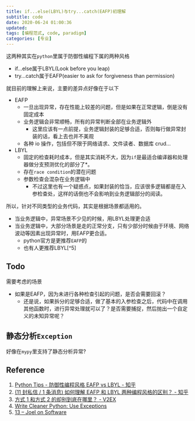 ```yaml
---
title: if...else(LBYL)与try...catch(EAFP)初理解
subtitle: code
date: 2020-06-24 01:00:36
updated:
tags: [编程范式, code, paradigm]
categories: [专业]
---
```


这两种其实在`python`里属于防御性编程下属的两种风格

* if...else属于LBYL(Look before you leap)
* try...catch属于EAFP(easier to ask for forgiveness than permission)

就目前的理解上来说，主要的差异点好像在于以下

* EAFP
  * 一旦出现异常，存在性能上较差的问题，但是如果在正常逻辑，倒是没有固定成本
  * 业务逻辑会非常顺畅，所有的异常判断全部在业务逻辑外
    * 这里应该有一点前提，业务逻辑封装的足够合适，否则每行做异常封装的话，看上去也并不美观
  * 各种 io 操作，包括但不限于网络请求、文件读者、数据库 crud...
* LBYL
  * 固定的检查耗时成本，但是其实消耗不大，因为`if`是最适合编译器和处理器做分支预测优化的部分了*。
  * 存在`race condition`的潜在问题
  * 参数检查会混杂在业务逻辑中
    * 不过这里也有一个疑惑点，如果封装的恰当，应该很多逻辑都是在入参检查处，这样的话倒也不会影响到业务逻辑部分的阅读。


所以，针对不同类型的业务代码，其实是根据场景都适用的。

* 当业务逻辑中，异常场景不少见的时候，用LBYL处理更合适
* 当业务逻辑中，大部分场景是走的正常分支，只有少部分时候由于环境、网络波动等因素出现异常时，用EAFP更合适。
  * python官方是更推荐`EAFP`的
  * 也有人更推荐LBYL[^5]

## Todo

需要考虑的场景
* 如果是EAFP，因为未进行各种检查引起的问题，是否会需要回滚？
    * 还是说，如果拆分的足够合适，做了基本的入参检查之后，代码中在调用其他函数时，进行异常处理就可以了？是否需要捕捉，然后抛出一个自定义的未知异常呢？



## 静态分析`Exception`

好像在`mypy`里支持了静态分析异常?

## Reference
1. [Python Tips \- 防御性编程风格 EAFP vs LBYL \- 知乎](https://zhuanlan.zhihu.com/p/36167239)
2. [\(11 封私信 / 1 条消息\) 如何理解 EAFP 和 LBYL 两种编程风格的区别？ \- 知乎](https://www.zhihu.com/question/354242039)
3. [方式 1 和方式 2 的却别到底在哪里？ \- V2EX](https://www.v2ex.com/t/620135)
4. [Write Cleaner Python: Use Exceptions](https://jeffknupp.com/blog/2013/02/06/write-cleaner-python-use-exceptions/)
5. [13 – Joel on Software](https://www.joelonsoftware.com/2003/10/13/13/)
